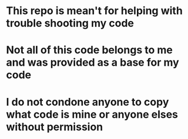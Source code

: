 # This repo is mean't for helping with trouble shooting my code
#
# Not all of this code belongs to me and was provided as a base for my code
# I do not condone anyone to copy what code is mine or anyone elses without permission
